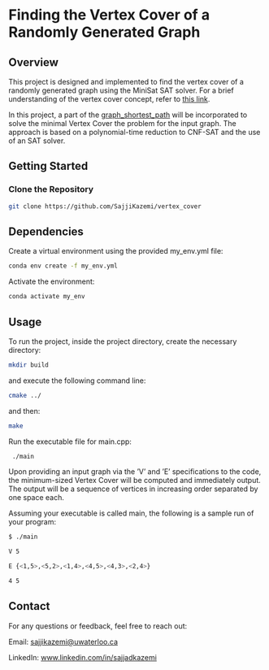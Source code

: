 # Finding the Vertex Cover of a Randomly Generated Graph

## Overview

This project is designed and implemented to find the vertex cover of a randomly generated graph using the MiniSat SAT solver. For a brief understanding of the vertex cover concept, refer to [this link](https://en.wikipedia.org/wiki/Vertex_cover#:~:text=In%20graph%20theory%2C%20a%20vertex,every%20edge%20of%20the%20graph).

In this project, a part of the [graph_shortest_path](https://github.com/SajjiKazemi/graph_shortest_path) will be incorporated to solve the minimal Vertex
Cover the problem for the input graph. The approach is based on a polynomial-time reduction to CNF-SAT and the use of an SAT solver.

## Getting Started

### Clone the Repository

```bash
git clone https://github.com/SajjiKazemi/vertex_cover
```

## Dependencies
Create a virtual environment using the provided my_env.yml file:

```bash
conda env create -f my_env.yml
```
Activate the environment:

```bash
conda activate my_env
```

## Usage

To run the project, inside the project directory, create the necessary directory:

```bash
mkdir build
```

and execute the following command line:

```bash
cmake ../
```

and then:

```bash
make
```

Run the executable file for main.cpp:


```bash
 ./main
```

Upon providing an input graph via the ’V’ and ’E’ specifications to the code, the minimum-sized Vertex Cover will be computed and immediately output. The output will be a sequence of vertices in increasing order separated by one space each.

Assuming your executable is called main, the following is a sample run of your program:

```bash
$ ./main

V 5

E {<1,5>,<5,2>,<1,4>,<4,5>,<4,3>,<2,4>}

4 5
```

## Contact
For any questions or feedback, feel free to reach out:

Email: sajjikazemi@uwaterloo.ca

LinkedIn: www.linkedin.com/in/sajjadkazemi
